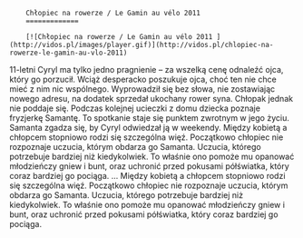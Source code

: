 
        Chłopiec na rowerze / Le Gamin au vélo 2011 
        =============
        
        [![Chłopiec na rowerze / Le Gamin au vélo 2011 ](http://vidos.pl/images/player.gif)](http://vidos.pl/chlopiec-na-rowerze-le-gamin-au-vlo-2011)
        
        
 11-letni Cyryl ma tylko jedno pragnienie – za wszelką cenę odnaleźć ojca, który go porzucił. Wciąż desperacko poszukuje ojca, choć ten nie chce mieć z nim nic wspólnego. Wyprowadził się bez słowa, nie zostawiając nowego adresu, na dodatek sprzedał ukochany rower syna. Chłopak jednak nie poddaje się. Podczas kolejnej ucieczki z domu dziecka poznaje fryzjerkę Samantę. To spotkanie staje się punktem zwrotnym w jego życiu. Samanta zgadza się, by Cyryl odwiedzał ją w weekendy. Między kobietą a chłopcem stopniowo rodzi się szczególna więź. Początkowo chłopiec nie rozpoznaje uczucia, którym obdarza go Samanta. Uczucia, którego potrzebuje bardziej niż kiedykolwiek. To właśnie ono pomoże mu opanować młodzieńczy gniew i bunt, oraz uchronić przed pokusami półświatka, który coraz bardziej go pociąga.  ... Między kobietą a chłopcem stopniowo rodzi się szczególna więź. Początkowo chłopiec nie rozpoznaje uczucia, którym obdarza go Samanta. Uczucia, którego potrzebuje bardziej niż kiedykolwiek. To właśnie ono pomoże mu opanować młodzieńczy gniew i bunt, oraz uchronić przed pokusami półświatka, który coraz bardziej go pociąga.
    